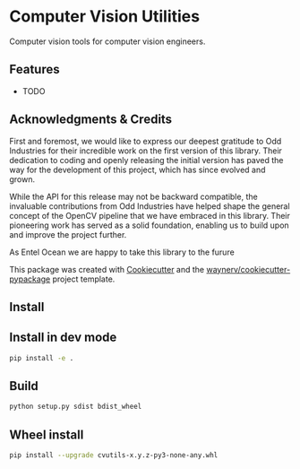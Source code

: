 # Computer Vision Utilities
Computer vision tools for computer vision engineers.

## Features

* TODO



## Acknowledgments & Credits
First and foremost, we would like to express our deepest gratitude to Odd Industries for their incredible work on the first version of this library. Their dedication to coding and openly releasing the initial version has paved the way for the development of this project, which has since evolved and grown.

While the API for this release may not be backward compatible, the invaluable contributions from Odd Industries have helped shape the general concept of the OpenCV pipeline that we have embraced in this library. Their pioneering work has served as a solid foundation, enabling us to build upon and improve the project further.

As Entel Ocean we are happy to take this library to the furure

This package was created with [Cookiecutter](https://github.com/audreyr/cookiecutter) and the [waynerv/cookiecutter-pypackage](https://github.com/waynerv/cookiecutter-pypackage) project template.

## Install

## Install in dev mode

```bash
pip install -e .
```

## Build

```bash
python setup.py sdist bdist_wheel
```

## Wheel install
```bash
pip install --upgrade cvutils-x.y.z-py3-none-any.whl
```
